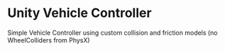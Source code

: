 # Unity Vehicle Controller
Simple Vehicle Controller using custom collision and friction models (no WheelColliders from PhysX)

